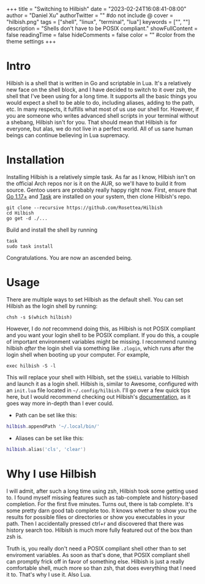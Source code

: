 +++
title = "Switching to Hilbish"
date = "2023-02-24T16:08:41-08:00"
author = "Daniel Xu"
authorTwitter = "" #do not include @
cover = "hilbish.png"
tags = ["shell", "linux", "terminal", "lua"]
keywords = ["", ""]
description = "Shells don't have to be POSIX compliant."
showFullContent = false
readingTime = false
hideComments = false
color = "" #color from the theme settings
+++

# Intro

Hilbish is a shell that is written in Go and scriptable in Lua. It's a relatively new face on the shell block, and I have decided to switch to it over zsh, the shell that I've been using for a long time. It supports all the basic things you would expect a shell to be able to do, including aliases, adding to the path, etc. In many respects, it fulfills what most of us use our shell for. However, if you are someone who writes advanced shell scripts in your terminal without a shebang, Hilbish isn't for you. That should mean that Hilbish is for everyone, but alas, we do not live in a perfect world. All of us sane human beings can continue believing in Lua supremacy.

# Installation

Installing Hilbish is a relatively simple task. As far as I know, Hilbish isn't on the official Arch repos nor is it on the AUR, so we'll have to build it from source. Gentoo users are probably really happy right now. First, ensure that [Go 1.17+](https://go.dev/) and [Task](https://taskfile.dev/installation/) are installed on your system, then clone Hilbish's repo.

```shell
git clone --recursive https://github.com/Rosettea/Hilbish
cd Hilbish
go get -d ./...
```
Build and install the shell by running 

```shell
task
sudo task install
```

Congratulations. You are now an ascended being.

# Usage

There are multiple ways to set Hilbish as the default shell. You can set Hilbish as the login shell by running:

```shell
chsh -s $(which hilbish)
```

However, I do *not* recommend doing this, as Hilbish is not POSIX compliant and you want your login shell to be POSIX compliant. If you do this, a couple of important environment variables might be missing. I recommend running hilbish *after* the login shell via something like `.zlogin`, which runs after the login shell when booting up your computer. For example,

```shell
exec hilbish -S -l
```

This will replace your shell with Hilbish, set the `$SHELL` variable to Hilbish and launch it as a login shell. Hilbish is, similar to Awesome, configured with an `init.lua` file located in `~/.config/hilbish`. I'll go over a few quick tips here, but I would recommend checking out Hilbish's [documentation](https://rosettea.github.io/Hilbish/docs/), as it goes way more in-depth than I ever could. 

* Path can be set like this:
```lua
hilbish.appendPath '~/.local/bin/'
```
* Aliases can be set like this:
```lua
hilbish.alias('cls', 'clear')
```

# Why I use Hilbish

I will admit, after such a long time using zsh, Hilbish took some getting used to. I found myself missing features such as tab-complete and history-based completion. For the first five minutes. Turns out, there is tab complete. It's some pretty darn good tab complete too. It knows whether to show you the results for possible files or directories or show you executables in your path. Then I accidentally pressed ctrl+r and discovered that there was history search too. Hilbish is much more fully featured out of the box than zsh is.

Truth is, you really don't need a POSIX compliant shell other than to set enviroment variables. As soon as that's done, that POSIX compliant shell can promptly frick off in favor of something else. Hilbish is just a really comfortable shell, much more so than zsh, that does everything that I need it to. That's why I use it. Also Lua. 
